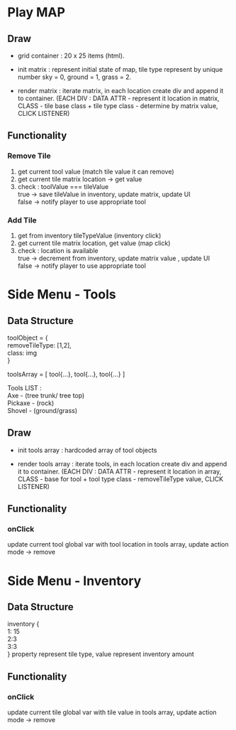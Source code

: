 # Play MAP

## Draw
- grid container : 20 x 25 items (html).

- init matrix : represent initial state of map, tile type represent by unique number sky = 0, ground = 1, grass = 2.

- render matrix : iterate matrix, in each location create div and append it to container. (EACH DIV : DATA ATTR - represent it location in matrix, CLASS - tile base class + tile type class - determine by matrix value, CLICK LISTENER)


## Functionality
### Remove Tile
1. get current tool value (match tile value it can remove)
2. get current tile matrix location -> get value
3. check : toolValue === tileValue <br>
  true -> save tileValue in inventory, update matrix, update UI <br>
  false -> notify player to use appropriate tool
   
### Add Tile
1. get from inventory tileTypeValue (inventory click)
2. get current tile matrix location, get value (map click)
3. check : location is available  <br>
  true -> decrement from inventory, update matrix value , update UI <br>
  false -> notify player to use appropriate tool

# Side Menu - Tools
## Data Structure

toolObject = { <br>
  removeTileType: [1,2], <br>
  class: img <br>
}

toolsArray = [ tool{...}, tool{...}, tool{...} ]

Tools LIST : <br>
Axe - (tree trunk/ tree top)  <br>
Pickaxe - (rock)  <br>
Shovel - (ground/grass)  <br>

## Draw
- init tools array : hardcoded array of tool objects

- render tools array : iterate tools, in each location create div and append it to container. (EACH DIV : DATA ATTR - represent it location in array, CLASS - base for tool + tool type class - removeTileType value, CLICK LISTENER)

## Functionality
### onClick
update current tool global var with tool location in tools array, update action mode -> remove



# Side Menu - Inventory
## Data Structure
inventory { <br> 
1: 15 <br> 
2:3 <br> 
3:3 <br> 
}
property represent tile type, value represent inventory amount

## Functionality
### onClick
update current tile global var with tile value in tools array, update action mode -> remove




